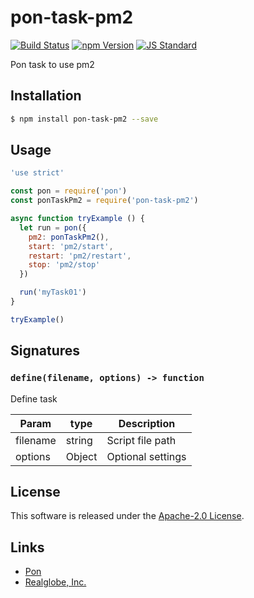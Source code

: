 pon-task-pm2
==========

<!---
This file is generated by ape-tmpl. Do not update manually.
--->

<!-- Badge Start -->
<a name="badges"></a>

[![Build Status][bd_travis_shield_url]][bd_travis_url]
[![npm Version][bd_npm_shield_url]][bd_npm_url]
[![JS Standard][bd_standard_shield_url]][bd_standard_url]

[bd_repo_url]: https://github.com/realglobe-Inc/pon-task-pm2
[bd_travis_url]: http://travis-ci.org/realglobe-Inc/pon-task-pm2
[bd_travis_shield_url]: http://img.shields.io/travis/realglobe-Inc/pon-task-pm2.svg?style=flat
[bd_travis_com_url]: http://travis-ci.com/realglobe-Inc/pon-task-pm2
[bd_travis_com_shield_url]: https://api.travis-ci.com/realglobe-Inc/pon-task-pm2.svg?token=
[bd_license_url]: https://github.com/realglobe-Inc/pon-task-pm2/blob/master/LICENSE
[bd_codeclimate_url]: http://codeclimate.com/github/realglobe-Inc/pon-task-pm2
[bd_codeclimate_shield_url]: http://img.shields.io/codeclimate/github/realglobe-Inc/pon-task-pm2.svg?style=flat
[bd_codeclimate_coverage_shield_url]: http://img.shields.io/codeclimate/coverage/github/realglobe-Inc/pon-task-pm2.svg?style=flat
[bd_gemnasium_url]: https://gemnasium.com/realglobe-Inc/pon-task-pm2
[bd_gemnasium_shield_url]: https://gemnasium.com/realglobe-Inc/pon-task-pm2.svg
[bd_npm_url]: http://www.npmjs.org/package/pon-task-pm2
[bd_npm_shield_url]: http://img.shields.io/npm/v/pon-task-pm2.svg?style=flat
[bd_standard_url]: http://standardjs.com/
[bd_standard_shield_url]: https://img.shields.io/badge/code%20style-standard-brightgreen.svg

<!-- Badge End -->


<!-- Description Start -->
<a name="description"></a>

Pon task to use pm2

<!-- Description End -->


<!-- Overview Start -->
<a name="overview"></a>



<!-- Overview End -->


<!-- Sections Start -->
<a name="sections"></a>

<!-- Section from "doc/guides/01.Installation.md.hbs" Start -->

<a name="section-doc-guides-01-installation-md"></a>

Installation
-----

```bash
$ npm install pon-task-pm2 --save
```


<!-- Section from "doc/guides/01.Installation.md.hbs" End -->

<!-- Section from "doc/guides/02.Usage.md.hbs" Start -->

<a name="section-doc-guides-02-usage-md"></a>

Usage
---------

```javascript
'use strict'

const pon = require('pon')
const ponTaskPm2 = require('pon-task-pm2')

async function tryExample () {
  let run = pon({
    pm2: ponTaskPm2(),
    start: 'pm2/start',
    restart: 'pm2/restart',
    stop: 'pm2/stop'
  })

  run('myTask01')
}

tryExample()

```


<!-- Section from "doc/guides/02.Usage.md.hbs" End -->

<!-- Section from "doc/guides/03.Signature.md.hbs" Start -->

<a name="section-doc-guides-03-signature-md"></a>

Signatures
---------


### `define(filename, options) -> function`

Define task

| Param | type | Description |
| ---- | --- | ----------- |
| filename | string |  Script file path |
| options | Object |  Optional settings |



<!-- Section from "doc/guides/03.Signature.md.hbs" End -->


<!-- Sections Start -->


<!-- LICENSE Start -->
<a name="license"></a>

License
-------
This software is released under the [Apache-2.0 License](https://github.com/realglobe-Inc/pon-task-pm2/blob/master/LICENSE).

<!-- LICENSE End -->


<!-- Links Start -->
<a name="links"></a>

Links
------

+ [Pon][pon_url]
+ [Realglobe, Inc.][realglobe,_inc__url]

[pon_url]: https://github.com/realglobe-Inc/pon
[realglobe,_inc__url]: http://realglobe.jp

<!-- Links End -->
